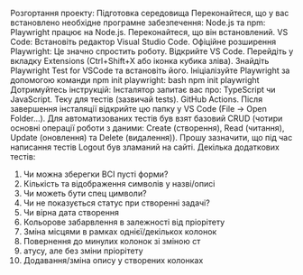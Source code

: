 Розгортання проекту:
Підготовка середовища
Переконайтеся, що у вас встановлено необхідне програмне забезпечення:
Node.js та npm: Playwright працює на Node.js. Переконайтеся, що він встановлений.
VS Code: Встановіть редактор Visual Studio Code.
Офіційне розширення Playwright: Це значно спростить роботу.
Відкрийте VS Code.
Перейдіть у вкладку Extensions (Ctrl+Shift+X або іконка кубика зліва).
Знайдіть Playwright Test for VSCode та встановіть його.
Ініціалізуйте Playwright за допомогою команди npm init playwright:
bash
npm init playwright
Дотримуйтесь інструкцій: Інсталятор запитає вас про:
TypeScript чи JavaScript.
Теку для тестів (зазвичай tests).
GitHub Actions.
Після завершення інсталяції відкрийте цю папку у VS Code (File -> Open Folder...).
Для автоматизованих тестів був взят базовий CRUD (чотири основні операції роботи з даними: Create (створення), Read (читання), Update (оновлення) та Delete (видалення)). 
Прошу зазначити, що під час написання тестів Logout був зламаний на сайті.
Декілька додаткових тестів:
1. Чи можна зберегки ВСІ пусті форми?
2. Кількість та відображення символів у назві/описі
3. Чи можеть бути спец цимволи?
4. Чи не показується статус при створенні задачі?
5. Чи вірна дата створення
6. Кольорове забарвлення в залежності від пріорітету
7. Зміна місцями в рамках однієї/декількох колонок
8. Повернення до минулих колонок зі зміною ст
9. атусу, але без зміни пріорітету
10. Додавання/зміна опису у створених колонках
